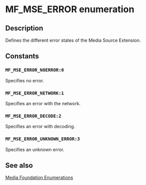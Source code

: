 # MF_MSE_ERROR enumeration

## Description

Defines the different error states of the Media Source Extension.

## Constants

### `MF_MSE_ERROR_NOERROR:0`

Specifies no error.

### `MF_MSE_ERROR_NETWORK:1`

Specifies an error with the network.

### `MF_MSE_ERROR_DECODE:2`

Specifies an error with decoding.

### `MF_MSE_ERROR_UNKNOWN_ERROR:3`

Specifies an unknown error.

## See also

[Media Foundation Enumerations](https://learn.microsoft.com/windows/desktop/medfound/media-foundation-enumerations)